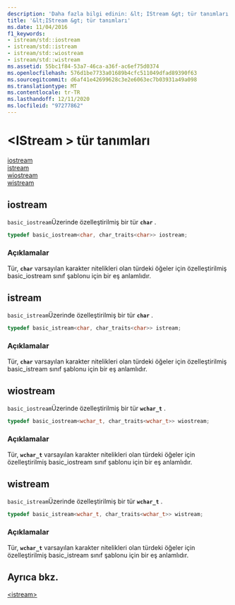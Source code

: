 ```yaml
---
description: 'Daha fazla bilgi edinin: &lt; IStream &gt; tür tanımları'
title: '&lt;IStream &gt; tür tanımları'
ms.date: 11/04/2016
f1_keywords:
- istream/std::iostream
- istream/std::istream
- istream/std::wiostream
- istream/std::wistream
ms.assetid: 55bc1f84-53a7-46ca-a36f-ac6ef75d0374
ms.openlocfilehash: 576d1be7733a01689b4cfc511049dfad89390f63
ms.sourcegitcommit: d6af41e42699628c3e2e6063ec7b03931a49a098
ms.translationtype: MT
ms.contentlocale: tr-TR
ms.lasthandoff: 12/11/2020
ms.locfileid: "97277862"
---
```

# <a name="ltistreamgt-typedefs"></a>&lt;IStream &gt; tür tanımları

[iostream](#iostream)\
[istream](#istream)\
[wiostream](#wiostream)\
[wistream](#wistream)

## <a name="iostream"></a><a name="iostream"></a> iostream

`basic_iostream`Üzerinde özelleştirilmiş bir tür **`char`** .

```cpp
typedef basic_iostream<char, char_traits<char>> iostream;
```

### <a name="remarks"></a>Açıklamalar

Tür, [](../standard-library/basic-iostream-class.md) **`char`** varsayılan karakter nitelikleri olan türdeki öğeler için özelleştirilmiş basic_iostream sınıf şablonu için bir eş anlamlıdır.

## <a name="istream"></a><a name="istream"></a> istream

`basic_istream`Üzerinde özelleştirilmiş bir tür **`char`** .

```cpp
typedef basic_istream<char, char_traits<char>> istream;
```

### <a name="remarks"></a>Açıklamalar

Tür, [](../standard-library/basic-istream-class.md) **`char`** varsayılan karakter nitelikleri olan türdeki öğeler için özelleştirilmiş basic_istream sınıf şablonu için bir eş anlamlıdır.

## <a name="wiostream"></a><a name="wiostream"></a> wiostream

`basic_iostream`Üzerinde özelleştirilmiş bir tür **`wchar_t`** .

```cpp
typedef basic_iostream<wchar_t, char_traits<wchar_t>> wiostream;
```

### <a name="remarks"></a>Açıklamalar

Tür, [](../standard-library/basic-iostream-class.md) **`wchar_t`** varsayılan karakter nitelikleri olan türdeki öğeler için özelleştirilmiş basic_iostream sınıf şablonu için bir eş anlamlıdır.

## <a name="wistream"></a><a name="wistream"></a> wistream

`basic_istream`Üzerinde özelleştirilmiş bir tür **`wchar_t`** .

```cpp
typedef basic_istream<wchar_t, char_traits<wchar_t>> wistream;
```

### <a name="remarks"></a>Açıklamalar

Tür, [](../standard-library/basic-istream-class.md) **`wchar_t`** varsayılan karakter nitelikleri olan türdeki öğeler için özelleştirilmiş basic_istream sınıf şablonu için bir eş anlamlıdır.

## <a name="see-also"></a>Ayrıca bkz.

[\<istream>](../standard-library/istream.md)
